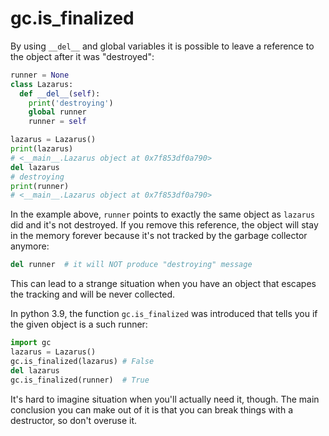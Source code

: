 # gc.is_finalized

By using `__del__` and global variables it is possible to leave a reference to the object after it was "destroyed":

```python
runner = None
class Lazarus:
  def __del__(self):
    print('destroying')
    global runner
    runner = self

lazarus = Lazarus()
print(lazarus)
# <__main__.Lazarus object at 0x7f853df0a790>
del lazarus
# destroying
print(runner)
# <__main__.Lazarus object at 0x7f853df0a790>
```

In the example above, `runner` points to exactly the same object as `lazarus` did and it's not destroyed. If you remove this reference, the object will stay in the memory forever because it's not tracked by the garbage collector anymore:

```python
del runner  # it will NOT produce "destroying" message
```

This can lead to a strange situation when you have an object that escapes the tracking and will be never collected.

In python 3.9, the function `gc.is_finalized` was introduced that tells you if the given object is a such runner:

```python
import gc
lazarus = Lazarus()
gc.is_finalized(lazarus) # False
del lazarus
gc.is_finalized(runner)  # True
```

It's hard to imagine situation when you'll actually need it, though. The main conclusion you can make out of it is that you can break things with a destructor, so don't overuse it.
